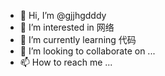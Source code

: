 - 👋 Hi, I’m @gjjhgdddy
- 👀 I’m interested in 网络
- 🌱 I’m currently learning 代码
- 💞️ I’m looking to collaborate on ...
- 📫 How to reach me ...

<!---
gjjhgdddy/gjjhgdddy is a ✨ special ✨ repository because its `README.md` (this file) appears on your GitHub profile.
You can click the Preview link to take a look at your changes.
--->
